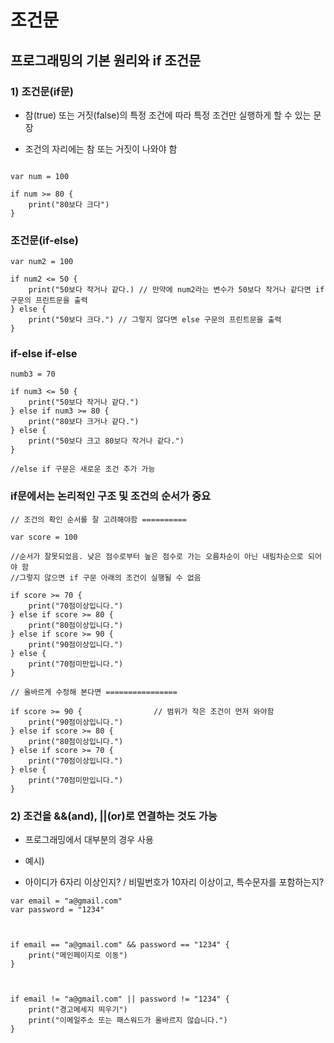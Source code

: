 # 조건문

## 프로그래밍의 기본 원리와 if 조건문

### 1) 조건문(if문)

- 참(true) 또는 거짓(false)의 특정 조건에 따라 특정 조건만 실행하게 할 수 있는 문장

- 조건의 자리에는 참 또는 거짓이 나와야 함

```

var num = 100

if num >= 80 {
    print("80보다 크다")
}

```

### 조건문(if-else)

```
var num2 = 100

if num2 <= 50 {
    print("50보다 작거나 같다.) // 만약에 num2라는 변수가 50보다 작거나 같다면 if 구문의 프린트문을 출력
} else {
    print("50보다 크다.") // 그렇지 않다면 else 구문의 프린트문을 출력
}

```

### if-else if-else

```
numb3 = 70

if num3 <= 50 {
    print("50보다 작거나 같다.")
} else if num3 >= 80 {
    print("80보다 크거나 같다.")
} else {
    print("50보다 크고 80보다 작거나 같다.")
}

//else if 구문은 새로운 조건 추가 가능
```

### if문에서는 논리적인 구조 및 조건의 순서가 중요

```
// 조건의 확인 순서를 잘 고려해야함 ==========

var score = 100

//순서가 잘못되었음. 낮은 점수로부터 높은 점수로 가는 오름차순이 아닌 내림차순으로 되어야 함
//그렇지 않으면 if 구문 아래의 조건이 실행될 수 없음

if score >= 70 {
    print("70점이상입니다.")
} else if score >= 80 {
    print("80점이상입니다.")
} else if score >= 90 {
    print("90점이상입니다.")
} else {
    print("70점미만입니다.")
}

// 올바르게 수정해 본다면 ================

if score >= 90 {                // 범위가 작은 조건이 먼저 와야함
    print("90점이상입니다.")
} else if score >= 80 {
    print("80점이상입니다.")
} else if score >= 70 {
    print("70점이상입니다.")
} else {
    print("70점미만입니다.")
}
```

### 2) 조건을 &&(and), ||(or)로 연결하는 것도 가능

- 프로그래밍에서 대부분의 경우 사용

- 예시)

- 아이디가 6자리 이상인지? / 비밀번호가 10자리 이상이고, 특수문자를 포함하는지?

```
var email = "a@gmail.com"
var password = "1234"



if email == "a@gmail.com" && password == "1234" {
    print("메인페이지로 이동")
}



if email != "a@gmail.com" || password != "1234" {
    print("경고메세지 띄우기")
    print("이메일주소 또는 패스워드가 올바르지 않습니다.")
}

```
